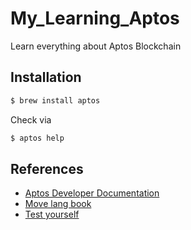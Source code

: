 # My_Learning_Aptos

Learn everything about Aptos Blockchain

## Installation

```sh
$ brew install aptos
```

Check via

```sh
$ aptos help
```

## References

- [Aptos Developer Documentation](https://aptos.dev/)
- [Move lang book](https://aptos.dev/move/book/SUMMARY)
- [Test yourself](https://overmind.xyz/voyages/aptos-fundamentals)
